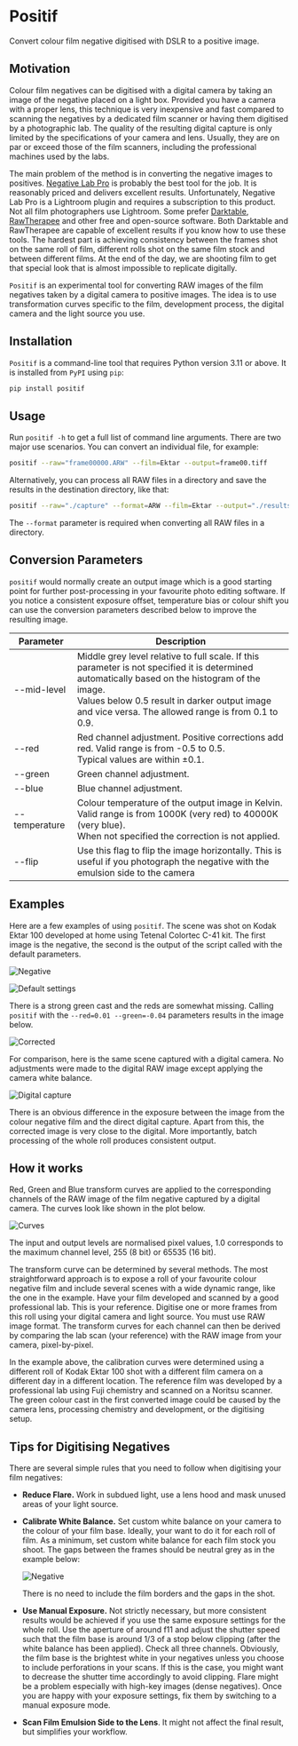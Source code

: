 # Positif

Convert colour film negative digitised with DSLR to a positive image.

## Motivation

Colour film negatives can be digitised with a digital camera by taking an image of the negative placed on a light box.
Provided you have a camera with a proper lens, this technique is very inexpensive and fast compared to
scanning the negatives by a dedicated film scanner or having them digitised by a photographic lab.
The quality of the resulting digital capture is only limited by the specifications of your camera and lens.
Usually, they are on par or exceed those of the film scanners, including the professional machines used by the labs.

The main problem of the method is in converting the negative images to positives.
[Negative Lab Pro](https://www.negativelabpro.com/) is probably the best tool for the job. It is reasonably priced and
delivers excellent results. Unfortunately, Negative Lab Pro is a Lightroom plugin and requires a subscription to this product.
Not all film photographers use Lightroom. Some prefer [Darktable](https://www.darktable.org/),
[RawTherapee](https://www.rawtherapee.com/) and other free and open-source software. Both
Darktable and RawTherapee are capable of excellent results if you know how to use these tools.
The hardest part is achieving consistency between the frames shot on the same roll of film, different rolls shot on the same
film stock and between different films. At the end of the day, we are shooting film to get that special look that is almost
impossible to replicate digitally.

`Positif` is an experimental tool for converting RAW images of the film negatives taken by a digital camera to positive images.
The idea is to use transformation curves specific to the film, development process, the digital camera and the light source you use.

## Installation

`Positif` is a command-line tool that requires Python version 3.11 or above. It is installed from `PyPI` using `pip`:

```bash
pip install positif
```

## Usage

Run `positif -h` to get a full list of command line arguments. There are two major use scenarios. You can convert an
individual file, for example:

```bash
positif --raw="frame00000.ARW" --film=Ektar --output=frame00.tiff
```

Alternatively, you can process all RAW files in a directory and save the results in the destination directory, like that:

```bash
positif --raw="./capture" --format=ARW --film=Ektar --output="./results"
```

The `--format` parameter is required when converting all RAW files in a directory.

## Conversion Parameters

`positif` would normally create an output image which is a good starting point for further post-processing in your
favourite photo editing software. If you notice a consistent exposure offset, temperature bias or colour shift you can
use the conversion parameters described below to improve the resulting image.

| Parameter     | Description                                                                                                                                                                                                                                               |
| ------------- | --------------------------------------------------------------------------------------------------------------------------------------------------------------------------------------------------------------------------------------------------------- |
| --mid-level   | Middle grey level relative to full scale. If this parameter is not specified it is determined automatically based on the histogram of the image.<br> Values below 0.5 result in darker output image and vice versa. The allowed range is from 0.1 to 0.9. |
| --red         | Red channel adjustment. Positive corrections add red. Valid range is from -0.5 to 0.5. <br>Typical values are within &plusmn;0.1.                                                                                                                         |
| --green       | Green channel adjustment.                                                                                                                                                                                                                                 |
| --blue        | Blue channel adjustment.                                                                                                                                                                                                                                  |
| --temperature | Colour temperature of the output image in Kelvin. Valid range is from 1000K (very red) to 40000K (very blue).<br> When not specified the correction is not applied.                                                                                       |
| --flip        | Use this flag to flip the image horizontally. This is useful if you photograph the negative with the emulsion side to the camera                                                                                                                          |

## Examples

Here are a few examples of using `positif`. The scene was shot on Kodak Ektar 100 developed at home using Tetenal Colortec C-41 kit. The first image is the negative, the second is the output of the script called with the default parameters.

![Negative](https://github.com/vintage-camera-pictures/positif/blob/main/examples/frame04-negative.jpg?raw=true "Negative")

![Default settings](https://github.com/vintage-camera-pictures/positif/blob/main/examples/frame04-default.jpg?raw=true "Default parameters")

There is a strong green cast and the reds are somewhat missing. Calling `positif` with the `--red=0.01 --green=-0.04` parameters results in the image below.

![Corrected](https://github.com/vintage-camera-pictures/positif/blob/main/examples/frame04-corrected.jpg?raw=true "corrected") 

For comparison, here is the same scene captured with a digital camera. No adjustments were made to the digital RAW image except applying the camera white balance.

![Digital capture](https://github.com/vintage-camera-pictures/positif/blob/main/examples/digital.jpg?raw=true "digital capture")

There is an obvious difference in the exposure between the image from the colour negative film and the direct digital capture. Apart from this, the corrected image is very close to the digital. More importantly, batch processing of the whole roll produces consistent output.

## How it works

Red, Green and Blue transform curves are applied to the corresponding channels of the RAW image of the film negative captured by a digital camera. The curves look like shown in the plot below.

![Curves](https://github.com/vintage-camera-pictures/positif/blob/main/examples/ektar.jpg?raw=true "film curves")

The input and output levels are normalised pixel values, 1.0 corresponds to the maximum channel level, 255 (8 bit) or 65535 (16 bit).

The transform curve can be determined by several methods. The most straightforward approach is to expose a roll of your favourite colour negative film and include several scenes with a wide dynamic range, like the one in the example. Have your film developed and scanned by a good professional lab. This is your reference. Digitise one or more frames from this roll using your digital camera and light source. You must use RAW image format. The transform curves for each channel can then be derived by comparing the lab scan (your reference) with the RAW image from your camera, pixel-by-pixel.

In the example above, the calibration curves were determined using a different roll of Kodak Ektar 100 shot with a different film camera on a different day in a different location. The reference film was developed by a professional lab using Fuji chemistry and scanned on a Noritsu scanner. The green colour cast in the first converted image could be caused by the camera lens, processing chemistry and development, or the digitising setup.

## Tips for Digitising Negatives

There are several simple rules that you need to follow when digitising your film negatives:

- **Reduce Flare.** Work in subdued light, use a lens hood and mask unused areas of your light source.
- **Calibrate White Balance.** Set custom white balance on your camera to the colour of your film base. Ideally, your want to do it for each roll of film. As a minimum, set custom white balance for each film stock you shoot. The gaps between the frames should be neutral grey as in the example below:

  ![Negative](https://github.com/vintage-camera-pictures/positif/blob/main/examples/negative.jpg?raw=true "white-balanced negative")

  There is no need to include the film borders and the gaps in the shot.
- **Use Manual Exposure.** Not strictly necessary, but more consistent results would be achieved if you use the same exposure settings for the whole roll. Use the aperture of around f11 and adjust the shutter speed such that the film base is around 1/3 of a stop below clipping (after the white balance has been applied). Check all three channels. Obviously, the film base is the brightest white in your negatives unless you choose to include perforations in your scans. If this is the case, you might want to decrease the shutter time accordingly to avoid clipping. Flare might be a problem especially with high-key images (dense negatives). Once you are happy with your exposure settings, fix them by switching to a manual exposure mode.
- **Scan Film Emulsion Side to the Lens**. It might not affect the final result, but simplifies your workflow.
